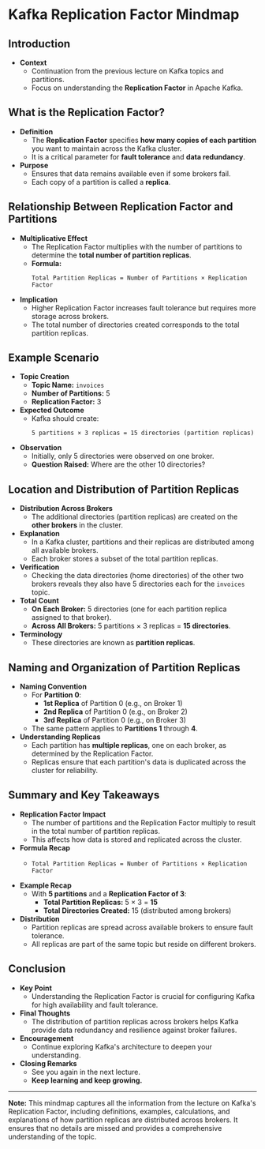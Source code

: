 # Kafka Replication Factor Mindmap

## Introduction

- **Context**
  - Continuation from the previous lecture on Kafka topics and partitions.
  - Focus on understanding the **Replication Factor** in Apache Kafka.

## What is the Replication Factor?

- **Definition**
  - The **Replication Factor** specifies **how many copies of each partition** you want to maintain across the Kafka cluster.
  - It is a critical parameter for **fault tolerance** and **data redundancy**.
- **Purpose**
  - Ensures that data remains available even if some brokers fail.
  - Each copy of a partition is called a **replica**.

## Relationship Between Replication Factor and Partitions

- **Multiplicative Effect**
  - The Replication Factor multiplies with the number of partitions to determine the **total number of partition replicas**.
  - **Formula:**
    ```
    Total Partition Replicas = Number of Partitions × Replication Factor
    ```
- **Implication**
  - Higher Replication Factor increases fault tolerance but requires more storage across brokers.
  - The total number of directories created corresponds to the total partition replicas.

## Example Scenario

- **Topic Creation**
  - **Topic Name:** `invoices`
  - **Number of Partitions:** 5
  - **Replication Factor:** 3
- **Expected Outcome**
  - Kafka should create:
    ```
    5 partitions × 3 replicas = 15 directories (partition replicas)
    ```
- **Observation**
  - Initially, only 5 directories were observed on one broker.
  - **Question Raised:** Where are the other 10 directories?

## Location and Distribution of Partition Replicas

- **Distribution Across Brokers**
  - The additional directories (partition replicas) are created on the **other brokers** in the cluster.
- **Explanation**
  - In a Kafka cluster, partitions and their replicas are distributed among all available brokers.
  - Each broker stores a subset of the total partition replicas.
- **Verification**
  - Checking the data directories (home directories) of the other two brokers reveals they also have 5 directories each for the `invoices` topic.
- **Total Count**
  - **On Each Broker:** 5 directories (one for each partition replica assigned to that broker).
  - **Across All Brokers:** 5 partitions × 3 replicas = **15 directories**.
- **Terminology**
  - These directories are known as **partition replicas**.

## Naming and Organization of Partition Replicas

- **Naming Convention**
  - For **Partition 0**:
    - **1st Replica** of Partition 0 (e.g., on Broker 1)
    - **2nd Replica** of Partition 0 (e.g., on Broker 2)
    - **3rd Replica** of Partition 0 (e.g., on Broker 3)
  - The same pattern applies to **Partitions 1** through **4**.
- **Understanding Replicas**
  - Each partition has **multiple replicas**, one on each broker, as determined by the Replication Factor.
  - Replicas ensure that each partition's data is duplicated across the cluster for reliability.

## Summary and Key Takeaways

- **Replication Factor Impact**
  - The number of partitions and the Replication Factor multiply to result in the total number of partition replicas.
  - This affects how data is stored and replicated across the cluster.
- **Formula Recap**
  - ```
    Total Partition Replicas = Number of Partitions × Replication Factor
    ```
- **Example Recap**
  - With **5 partitions** and a **Replication Factor of 3**:
    - **Total Partition Replicas:** 5 × 3 = **15**
    - **Total Directories Created:** 15 (distributed among brokers)
- **Distribution**
  - Partition replicas are spread across available brokers to ensure fault tolerance.
  - All replicas are part of the same topic but reside on different brokers.

## Conclusion

- **Key Point**
  - Understanding the Replication Factor is crucial for configuring Kafka for high availability and fault tolerance.
- **Final Thoughts**
  - The distribution of partition replicas across brokers helps Kafka provide data redundancy and resilience against broker failures.
- **Encouragement**
  - Continue exploring Kafka's architecture to deepen your understanding.
- **Closing Remarks**
  - See you again in the next lecture.
  - **Keep learning and keep growing.**

---

**Note:** This mindmap captures all the information from the lecture on Kafka's Replication Factor, including definitions, examples, calculations, and explanations of how partition replicas are distributed across brokers. It ensures that no details are missed and provides a comprehensive understanding of the topic.